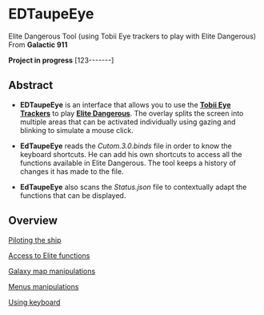 # EDTaupeEye
Elite Dangerous Tool (using Tobii Eye trackers to play with Elite  Dangerous) From **Galactic 911**

**Project in progress** [123-------]

## **Abstract**   

- **EDTaupeEye** is an interface that allows you to use the **[Tobii Eye Trackers](https://gaming.tobii.com/product/eye-tracker-5)** to play **[Elite Dangerous](https://www.elitedangerous.com)**. 
The overlay splits the screen into multiple areas that can be activated individually using gazing 
and blinking to simulate a mouse click.

- **EdTaupeEye** reads the *Cutom.3.0.binds* file in order to know the keyboard shortcuts. He can add his 
own shortcuts to access all the functions available in Elite Dangerous. The tool keeps a history 
of changes it has made to the file.

- **EdTaupeEye** also scans the *Status.json* file to contextually adapt the functions that can be displayed.

## **Overview**
[Piloting the ship](https://github.com/MaxiDonkey/EDTaupeEye/tree/master/img/edte_img0mini.png)

[Access to Elite functions](https://github.com/MaxiDonkey/EDTaupeEye/tree/master/img/edte_img1mini.png)

[Galaxy map manipulations ](https://github.com/MaxiDonkey/EDTaupeEye/tree/master/img/edte_img2mini.png)

[Menus manipulations](https://github.com/MaxiDonkey/EDTaupeEye/tree/master/img/edte_img3mini.png)

[Using keyboard](https://github.com/MaxiDonkey/EDTaupeEye/tree/master/img/edte_img4mini.png)





